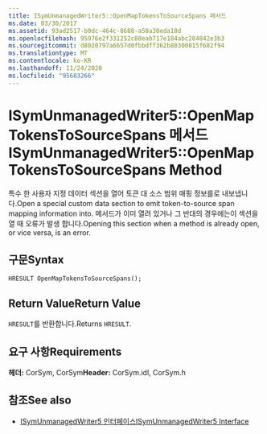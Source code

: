 ```yaml
---
title: ISymUnmanagedWriter5::OpenMapTokensToSourceSpans 메서드
ms.date: 03/30/2017
ms.assetid: 93ad2517-b0dc-464c-8688-a58a30eda18d
ms.openlocfilehash: 95976e2f331252c88eab717e184abc284842e3b3
ms.sourcegitcommit: d8020797a6657d0fbbdff362b80300815f682f94
ms.translationtype: MT
ms.contentlocale: ko-KR
ms.lasthandoff: 11/24/2020
ms.locfileid: "95683266"
---
```

# <a name="isymunmanagedwriter5openmaptokenstosourcespans-method"></a><span data-ttu-id="9c3bb-102">ISymUnmanagedWriter5::OpenMapTokensToSourceSpans 메서드</span><span class="sxs-lookup"><span data-stu-id="9c3bb-102">ISymUnmanagedWriter5::OpenMapTokensToSourceSpans Method</span></span>

<span data-ttu-id="9c3bb-103">특수 한 사용자 지정 데이터 섹션을 열어 토큰 대 소스 범위 매핑 정보를로 내보냅니다.</span><span class="sxs-lookup"><span data-stu-id="9c3bb-103">Open a special custom data section to emit token-to-source span mapping information into.</span></span> <span data-ttu-id="9c3bb-104">메서드가 이미 열려 있거나 그 반대의 경우에는이 섹션을 열 때 오류가 발생 합니다.</span><span class="sxs-lookup"><span data-stu-id="9c3bb-104">Opening this section when a method is already open, or vice versa, is an error.</span></span>  
  
## <a name="syntax"></a><span data-ttu-id="9c3bb-105">구문</span><span class="sxs-lookup"><span data-stu-id="9c3bb-105">Syntax</span></span>  
  
```idl  
HRESULT OpenMapTokensToSourceSpans();  
```  
  
## <a name="return-value"></a><span data-ttu-id="9c3bb-106">Return Value</span><span class="sxs-lookup"><span data-stu-id="9c3bb-106">Return Value</span></span>  

 <span data-ttu-id="9c3bb-107">`HRESULT`를 반환합니다.</span><span class="sxs-lookup"><span data-stu-id="9c3bb-107">Returns `HRESULT`.</span></span>  
  
## <a name="requirements"></a><span data-ttu-id="9c3bb-108">요구 사항</span><span class="sxs-lookup"><span data-stu-id="9c3bb-108">Requirements</span></span>  

 <span data-ttu-id="9c3bb-109">**헤더:** CorSym, CorSym</span><span class="sxs-lookup"><span data-stu-id="9c3bb-109">**Header:** CorSym.idl, CorSym.h</span></span>  
  
## <a name="see-also"></a><span data-ttu-id="9c3bb-110">참조</span><span class="sxs-lookup"><span data-stu-id="9c3bb-110">See also</span></span>

- [<span data-ttu-id="9c3bb-111">ISymUnmanagedWriter5 인터페이스</span><span class="sxs-lookup"><span data-stu-id="9c3bb-111">ISymUnmanagedWriter5 Interface</span></span>](isymunmanagedwriter5-interface.md)
